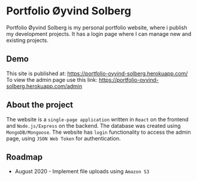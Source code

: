# Portfolio Øyvind Solberg

Portfolio Øyvind Solberg is my personal portfolio website, where i publish my development projects.
It has a login page where I can manage new and existing projects.

## Demo

This site is published at: https://portfolio-oyvind-solberg.herokuapp.com/
<br />
To view the admin page use this link: https://portfolio-oyvind-solberg.herokuapp.com/admin

## About the project

The website is a `single-page application` written in `React` on the frontend and `Node.js/Express` on the backend. The database was created using `MongoDB/Mongoose`. The website has `login` functionality to access the admin page, using `JSON Web Token` for authentication.

## Roadmap

- August 2020 - Implement file uploads using `Amazon S3`
